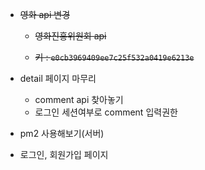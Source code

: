 + ~~영화  api 변경~~

  + ~~영화진흥위원회 api~~

  + ~~키 : `e0cb3969409ee7c25f532a0419e6213e`~~

    

+ detail 페이지 마무리

  + comment api 찾아놓기
  + 로그인  세션여부로  comment 입력권한

+ pm2 사용해보기(서버)

+ 로그인, 회원가입 페이지 